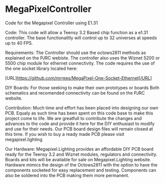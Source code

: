 # MegaPixelController
Code for the Megapixel Controller using E1.31

Code: This code will allow a Teensy 3.2 Based chip function as a e1.31 controller. The base functionalitly will control up to 32 universes at speeds up to 40 FPS.  

Requirements: The Controller should use the octows2811 methods as explained on the PJRC webiste.  The controller also uses the Wiznet 5200 or 5500 chip module for ethernet connectivity. The code requires the use of the one socket library located here:

[URL]https://github.com/mrrees/MegaPixel-One-Socket-Ethernet[/URL]

DIY Boards: For those seeking to make their own prototypes or boards Both schematics and recomended connectivity can be found on the PJRC website. 

Contribution: Much time and effort has been placed into designing our own PCB. Equaly as such time has been spent on this code base to make this project come to life.  We are greatfull to contribute the changes and advances to the code and provide it here for the DIY enthusiast to modify and use for their needs.  Our PCB board design files will remain closed at this time.  If you wish to buy a ready made PCB please visit megapixel.lighting

Our Hardware:  Megapixel.Lighting provides an affordable DIY PCB board ready for the Teensy 3.2 and Wiznet modules, regulators and connectivity. Boards and kits will be available for sale on Megapixel.Lighting website.  Hardware mimics the design of the Octows2811 with the option to have the components socketed for easy replacement and testing.  Components can also be soldered into the PCB making them more permanent.   
